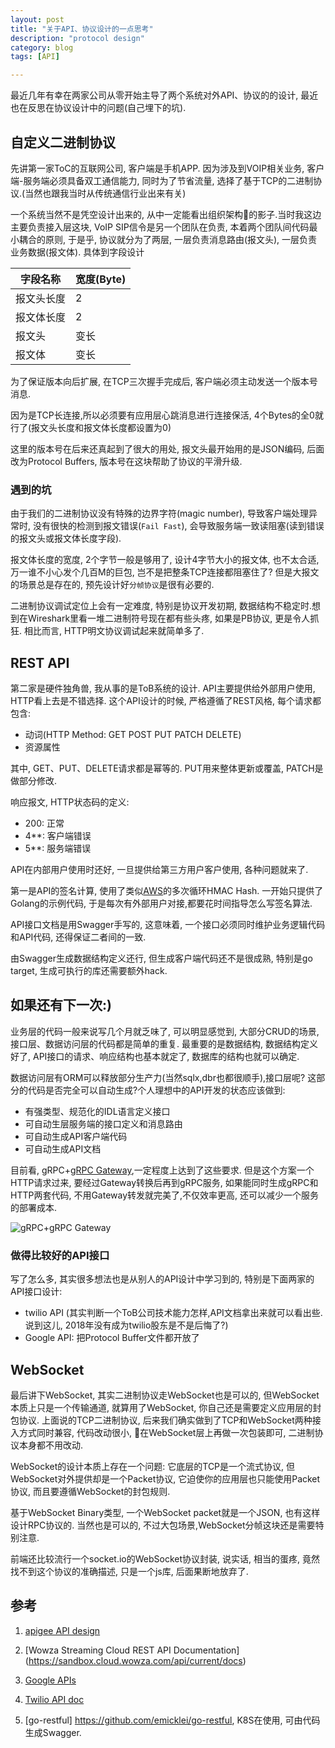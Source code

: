 ```yaml
---
layout: post
title: "关于API、协议设计的一点思考"
description: "protocol design"
category: blog
tags: [API]

---
```


最近几年有幸在两家公司从零开始主导了两个系统对外API、协议的的设计, 最近也在反思在协议设计中的问题(自己埋下的坑).

## 自定义二进制协议
先讲第一家ToC的互联网公司, 客户端是手机APP. 因为涉及到VOIP相关业务, 客户端-服务端必须具备双工通信能力, 同时为了节省流量, 选择了基于TCP的二进制协议.(当然也跟我当时从传统通信行业出来有关)

一个系统当然不是凭空设计出来的, 从中一定能看出组织架构的影子.当时我这边主要负责接入层这块, VoIP SIP信令是另一个团队在负责, 本着两个团队间代码最小耦合的原则, 于是乎, 协议就分为了两层, 一层负责消息路由(报文头), 一层负责业务数据(报文体).
具体到字段设计

| 字段名称      |   宽度(Byte)   |  
---------------|----------------
|  报文头长度    |   2      |  
|  报文体长度    |   2      |  
|  报文头       |   变长    |   
|  报文体       |   变长    |   

为了保证版本向后扩展, 在TCP三次握手完成后, 客户端必须主动发送一个版本号消息.

因为是TCP长连接,所以必须要有应用层心跳消息进行连接保活, 4个Bytes的全0就行了(报文头长度和报文体长度都设置为0)

这里的版本号在后来还真起到了很大的用处, 报文头最开始用的是JSON编码, 后面改为Protocol Buffers, 版本号在这块帮助了协议的平滑升级.

### 遇到的坑
由于我们的二进制协议没有特殊的边界字符(magic number), 导致客户端处理异常时, 没有很快的检测到报文错误(`Fail Fast`), 会导致服务端一致读阻塞(读到错误的报文头或报文体长度字段). 

报文体长度的宽度, 2个字节一般是够用了, 设计4字节大小的报文体, 也不太合适,万一谁不小心发个几百M的巨包, 岂不是把整条TCP连接都阻塞住了? 
但是大报文的场景总是存在的, 预先设计好`分帧协议`是很有必要的.

二进制协议调试定位上会有一定难度, 特别是协议开发初期, 数据结构不稳定时.想到在Wireshark里看一堆二进制符号现在都有些头疼, 如果是PB协议, 更是令人抓狂. 相比而言, HTTP明文协议调试起来就简单多了.

## REST API
第二家是硬件独角兽, 我从事的是ToB系统的设计. API主要提供给外部用户使用, HTTP看上去是不错选择. 这个API设计的时候, 严格遵循了REST风格, 每个请求都包含:
- 动词(HTTP Method: GET POST PUT PATCH DELETE)
- 资源属性

其中, GET、PUT、DELETE请求都是幂等的. PUT用来整体更新或覆盖, PATCH是做部分修改.

响应报文, HTTP状态码的定义:
- 200: 正常
- 4**: 客户端错误
- 5**: 服务端错误

API在内部用户使用时还好, 一旦提供给第三方用户客户使用, 各种问题就来了.

第一是API的签名计算, 使用了类似[AWS](https://docs.aws.amazon.com/general/latest/gr/sigv4-calculate-signature.html)的多次循环HMAC Hash. 一开始只提供了Golang的示例代码, 于是每次有外部用户对接,都要花时间指导怎么写签名算法. 

API接口文档是用Swagger手写的, 这意味着, 一个接口必须同时维护业务逻辑代码和API代码, 还得保证二者间的一致.

由Swagger生成数据结构定义还行, 但生成客户端代码还不是很成熟, 特别是go target, 生成可执行的库还需要额外hack.

## 如果还有下一次:)

业务层的代码一般来说写几个月就乏味了, 可以明显感觉到, 大部分CRUD的场景, 接口层、数据访问层的代码都是简单的重复. 最重要的是数据结构, 数据结构定义好了, API接口的请求、响应结构也基本就定了, 数据库的结构也就可以确定.

数据访问层有ORM可以释放部分生产力(当然sqlx,dbr也都很顺手),接口层呢? 这部分的代码是否完全可以自动生成?个人理想中的API开发的状态应该做到:
- 有强类型、规范化的IDL语言定义接口
- 可自动生层服务端的接口定义和消息路由
- 可自动生成API客户端代码
- 可自动生成API文档

目前看, gRPC+[gRPC Gateway](https://github.com/grpc-ecosystem/grpc-gateway),一定程度上达到了这些要求.
但是这个方案一个HTTP请求过来, 要经过Gateway转换后再到gRPC服务, 如果能同时生成gRPC和HTTP两套代码, 不用Gateway转发就完美了,不仅效率更高, 还可以减少一个服务的部署成本.

![gRPC+gRPC Gateway](https://camo.githubusercontent.com/e75a8b46b078a3c1df0ed9966a16c24add9ccb83/68747470733a2f2f646f63732e676f6f676c652e636f6d2f64726177696e67732f642f3132687034435071724e5046686174744c5f63496f4a707446766c41716d35774c513067677149356d6b43672f7075623f773d37343926683d333730)

### 做得比较好的API接口
写了怎么多, 其实很多想法也是从别人的API设计中学习到的, 特别是下面两家的API接口设计:
- twilio API (其实判断一个ToB公司技术能力怎样,API文档拿出来就可以看出些. 说到这儿, 2018年没有成为twilio股东是不是后悔了?)
- Google API: 把Protocol Buffer文件都开放了

## WebSocket
最后讲下WebSocket, 其实二进制协议走WebSocket也是可以的, 但WebSocket本质上只是一个传输通道, 就算用了WebSocket, 你自己还是需要定义应用层的封包协议. 上面说的TCP二进制协议, 后来我们确实做到了TCP和WebSocket两种接入方式同时兼容, 代码改动很小, 在WebSocket层上再做一次包装即可, 二进制协议本身都不用改动.

WebSocket的设计本质上存在一个问题: 它底层的TCP是一个流式协议, 但WebSocket对外提供却是一个Packet协议, 它迫使你的应用层也只能使用Packet协议, 而且要遵循WebSocket的封包规则.

基于WebSocket Binary类型, 一个WebSocket packet就是一个JSON, 也有这样设计RPC协议的. 当然也是可以的, 不过大包场景,WebSocket分帧这块还是需要特别注意.

前端还比较流行一个socket.io的WebSocket协议封装, 说实话, 相当的蛋疼, 竟然找不到这个协议的准确描述, 只是一个js库, 后面果断地放弃了.


## 参考

1. [apigee API design](https://pages.apigee.com/rs/apigee/images/api-design-ebook-2012-03.pdf)

2. [Wowza Streaming Cloud REST API Documentation] (https://sandbox.cloud.wowza.com/api/current/docs)

3. [Google APIs](
https://github.com/googleapis/googleapis)

4. [Twilio API doc](https://www.twilio.com/docs/usage/api)

5. [go-restful] https://github.com/emicklei/go-restful, K8S在使用, 可由代码生成Swagger.